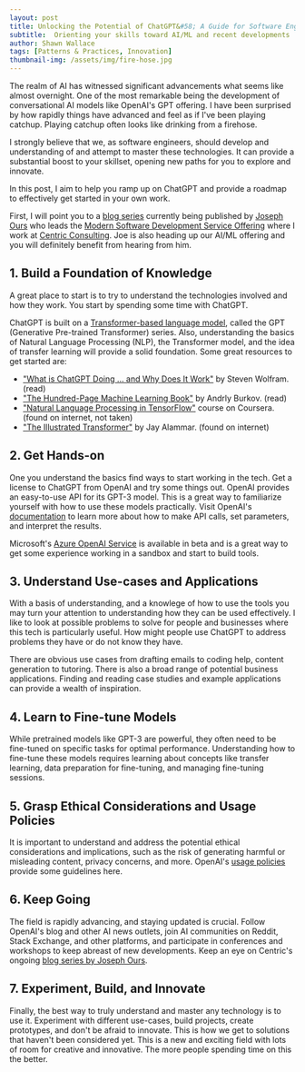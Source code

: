 ```yaml
---
layout: post
title: Unlocking the Potential of ChatGPT&#58; A Guide for Software Engineers
subtitle:  Orienting your skills toward AI/ML and recent developments
author: Shawn Wallace
tags: [Patterns & Practices, Innovation]
thumbnail-img: /assets/img/fire-hose.jpg
---
```


The realm of AI has witnessed significant advancements what seems like almost overnight. One of the most remarkable being the development of conversational AI models like OpenAI's GPT offering. I have been surprised by how rapidly things have advanced and feel as if I've been playing catchup. Playing catchup often looks like drinking from a firehose.

I strongly believe that we, as software engineers, should develop and understanding of and attempt to master these technologies. It can provide a substantial boost to your skillset, opening new paths for you to explore and innovate. 

In this post, I aim to help you ramp up on ChatGPT and provide a roadmap to effectively get started in your own work.

First, I will point you to a [blog series](https://centricconsulting.com/blog/author/josepho/) currently being published by  [Joseph Ours](https://centricconsulting.com/team/joseph-ours/) who leads the [Modern Software Development Service Offering](https://centricconsulting.com/technology-solutions/modern-software-delivery/) where I work at [Centric Consulting](https://centricconsulting.com). Joe is also heading up our AI/ML offering and you will definitely benefit from hearing from him.

## 1. Build a Foundation of Knowledge

A great place to start is to try to understand the technologies involved and how they work. You start by spending some time with ChatGPT.

ChatGPT is built on a [Transformer-based language model](https://en.wikipedia.org/wiki/Transformer_(machine_learning_model)), called the GPT (Generative Pre-trained Transformer) series. Also, understanding the basics of Natural Language Processing (NLP), the Transformer model, and the idea of transfer learning will provide a solid foundation. Some great resources to get started are:

- ["What is ChatGPT Doing ... and Why Does It Work"](https://a.co/d/bIHp7kn) by Steven Wolfram. (read)
- ["The Hundred-Page Machine Learning Book"](https://a.co/d/9B5tbca) by Andrly Burkov. (read)
- ["Natural Language Processing in TensorFlow"](https://www.coursera.org/learn/natural-language-processing-tensorflow) course on Coursera. (found on internet, not taken)
- ["The Illustrated Transformer"](http://jalammar.github.io/illustrated-transformer/) by Jay Alammar. (found on internet)

## 2. Get Hands-on

One you understand the basics find ways to start working in the tech. Get a license to ChatGPT from OpenAI and try some things out. OpenAI provides an easy-to-use API for its GPT-3 model. This is a great way to familiarize yourself with how to use these models practically. Visit OpenAI's [documentation](https://beta.openai.com/docs/) to learn more about how to make API calls, set parameters, and interpret the results.

Microsoft's [Azure OpenAI Service](https://azure.microsoft.com/en-us/products/cognitive-services/openai-service/?ef_id=_k_CjwKCAjw67ajBhAVEiwA2g_jEAkcCR9-hhgyGjY1ntxGkwYYSrd39pMuYpLpx5gX61Bo5rqmCSndXRoCx-EQAvD_BwE_k_&OCID=AIDcmm5edswduu_SEM__k_CjwKCAjw67ajBhAVEiwA2g_jEAkcCR9-hhgyGjY1ntxGkwYYSrd39pMuYpLpx5gX61Bo5rqmCSndXRoCx-EQAvD_BwE_k_&gad=1&gclid=CjwKCAjw67ajBhAVEiwA2g_jEAkcCR9-hhgyGjY1ntxGkwYYSrd39pMuYpLpx5gX61Bo5rqmCSndXRoCx-EQAvD_BwE) is available in beta and is a great way to get some experience working in a sandbox and start to build tools.

## 3. Understand Use-cases and Applications

With a basis of understanding, and a knowlege of how to use the tools you may turn your attention to understanding how they can be used effectively. I like to look at possible problems to solve for people and businesses where this tech is particularly useful. How might people use ChatGPT to address problems they have or do not know they have.

There are obvious use cases from drafting emails to coding help, content generation to tutoring. There is also a broad range of potential business applications. Finding and reading case studies and example applications can provide a wealth of inspiration.

## 4. Learn to Fine-tune Models

While pretrained models like GPT-3 are powerful, they often need to be fine-tuned on specific tasks for optimal performance. Understanding how to fine-tune these models requires learning about concepts like transfer learning, data preparation for fine-tuning, and managing fine-tuning sessions.

## 5. Grasp Ethical Considerations and Usage Policies

It is important to understand and address the potential ethical considerations and implications, such as the risk of generating harmful or misleading content, privacy concerns, and more. OpenAI's [usage policies](https://platform.openai.com/docs/usage-policies) provide some guidelines here.

## 6. Keep Going

The field is rapidly advancing, and staying updated is crucial. Follow OpenAI's blog and other AI news outlets, join AI communities on Reddit, Stack Exchange, and other platforms, and participate in conferences and workshops to keep abreast of new developments. Keep an eye on Centric's ongoing [blog series by Joseph Ours](https://centricconsulting.com/blog/author/josepho/).

## 7. Experiment, Build, and Innovate

Finally, the best way to truly understand and master any technology is to use it. Experiment with different use-cases, build projects, create prototypes, and don't be afraid to innovate. This is how we get to solutions that haven't been considered yet. This is a new and exciting field with lots of room for creative and innovative. The more people spending time on this the better.
